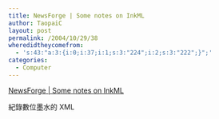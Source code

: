 ```yaml
---
title: NewsForge | Some notes on InkML
author: TaopaiC
layout: post
permalink: /2004/10/29/38
wheredidtheycomefrom:
  - 's:43:"a:3:{i:0;i:37;i:1;s:3:"224";i:2;s:3:"222";}";'
categories:
  - Computer
---
```

[NewsForge | Some notes on InkML][1]

紀錄數位墨水的 XML

 [1]: http://www.newsforge.com/article.pl?sid=04/10/19/1840258